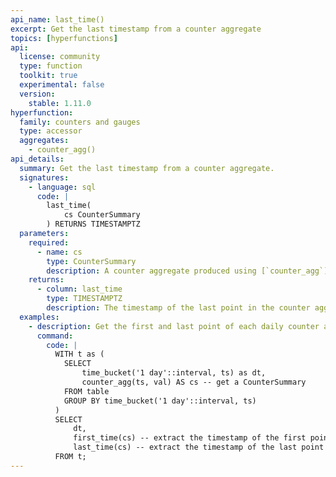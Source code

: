 ```yaml
---
api_name: last_time()
excerpt: Get the last timestamp from a counter aggregate
topics: [hyperfunctions]
api:
  license: community
  type: function
  toolkit: true
  experimental: false
  version:
    stable: 1.11.0
hyperfunction:
  family: counters and gauges
  type: accessor
  aggregates:
    - counter_agg()
api_details:
  summary: Get the last timestamp from a counter aggregate.
  signatures:
    - language: sql
      code: |
        last_time(
            cs CounterSummary
        ) RETURNS TIMESTAMPTZ
  parameters:
    required:
      - name: cs
        type: CounterSummary
        description: A counter aggregate produced using [`counter_agg`](#counter_agg)
    returns:
      - column: last_time
        type: TIMESTAMPTZ
        description: The timestamp of the last point in the counter aggregate
  examples:
    - description: Get the first and last point of each daily counter aggregate.
      command:
        code: |
          WITH t as (
            SELECT
                time_bucket('1 day'::interval, ts) as dt,
                counter_agg(ts, val) AS cs -- get a CounterSummary
            FROM table
            GROUP BY time_bucket('1 day'::interval, ts)
          )
          SELECT
              dt,
              first_time(cs) -- extract the timestamp of the first point in the CounterSummary
              last_time(cs) -- extract the timestamp of the last point in the CounterSummary
          FROM t;
---
```


